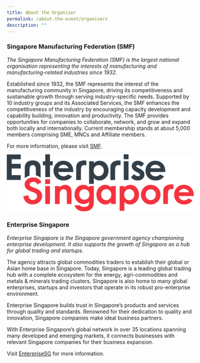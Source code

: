```yaml
---
title: About the Organiser
permalink: /about-the-event/organisers
description: ""
---
```


### Singapore Manufacturing Federation (SMF)

*The Singapore Manufacturing Federation (SMF) is the largest national organisation representing the interests of manufacturing and manufacturing-related industries since 1932.*

Established since 1932, the SMF represents the interest of the manufacturing community in Singapore, driving its competitiveness and sustainable growth through serving industry-specific needs. Supported by 10 industry groups and its Associated Services, the SMF enhances the competitiveness of the industry by encouraging capacity development and capability building, innovation and productivity. The SMF provides opportunities for companies to collaborate, network, and grow and expand both locally
and internationally. Current membership stands at about 5,000 members comprising SME, MNCs and Affiliate members.

For more information, please visit [SMF](https://www.smfederation.org.sg/). 

![](/images/ESG-Logo-Pantone.png)

### Enterprise Singapore

*Enterprise Singapore is the Singapore government agency championing enterprise development. It also supports the growth of Singapore as a hub for global trading and startups.*

The agency attracts global commodities traders to establish their global or Asian home base in Singapore. Today, Singapore is a leading global trading hub with a complete ecosystem for the energy, agri-commodities and metals & minerals trading clusters. Singapore is also home to many global enterprises, startups and investors that operate in its robust pro-enterprise environment.

Enterprise Singapore builds trust in Singapore’s products and services through quality and standards. Renowned for their dedication to quality and innovation, Singapore companies make ideal business partners.

With Enterprise Singapore’s global network in over 35 locations spanning many developed and emerging markets, it connects businesses with relevant Singapore companies for their business expansion.

Visit [EnterpriseSG](https://www.enterprisesg.gov.sg/) for more information.